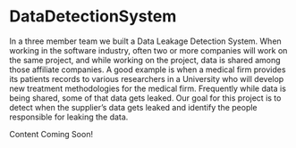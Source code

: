 # DataDetectionSystem

In a three member team we built a Data Leakage Detection System. 
When working in the software industry, often two or more companies will work on the same project, and while working on the project, data is shared among those affiliate companies.
A good example is when a medical firm provides its patients records to various researchers in a University who will develop new treatment methodologies for the medical firm. 
Frequently while data is being shared, some of that data gets leaked. 
Our goal for this project is to detect when the supplier’s data gets leaked and identify the people responsible for leaking the data. 

Content Coming Soon!
